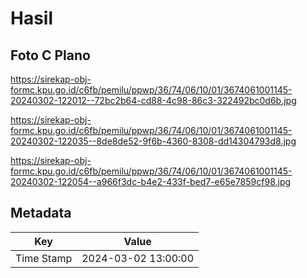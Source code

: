 # Hasil

## Foto C Plano

https://sirekap-obj-formc.kpu.go.id/c6fb/pemilu/ppwp/36/74/06/10/01/3674061001145-20240302-122012--72bc2b64-cd88-4c98-86c3-322492bc0d6b.jpg

https://sirekap-obj-formc.kpu.go.id/c6fb/pemilu/ppwp/36/74/06/10/01/3674061001145-20240302-122035--8de8de52-9f6b-4360-8308-dd14304793d8.jpg

https://sirekap-obj-formc.kpu.go.id/c6fb/pemilu/ppwp/36/74/06/10/01/3674061001145-20240302-122054--a966f3dc-b4e2-433f-bed7-e65e7859cf98.jpg


## Metadata

| Key        | Value               |
| ---------- | ------------------- |
| Time Stamp | 2024-03-02 13:00:00 |



